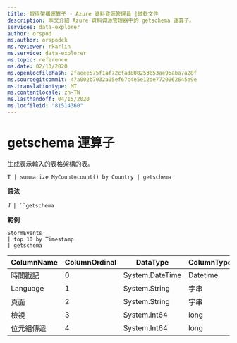 ```yaml
---
title: 取得架構運算子 - Azure 資料資源管理員 |微軟文件
description: 本文介紹 Azure 資料資源管理器中的 getschema 運算子。
services: data-explorer
author: orspod
ms.author: orspodek
ms.reviewer: rkarlin
ms.service: data-explorer
ms.topic: reference
ms.date: 02/13/2020
ms.openlocfilehash: 2faeee575f1af72cfad808253853ae96aba7a28f
ms.sourcegitcommit: 47a002b7032a05ef67c4e5e12de7720062645e9e
ms.translationtype: MT
ms.contentlocale: zh-TW
ms.lasthandoff: 04/15/2020
ms.locfileid: "81514360"
---
```

# <a name="getschema-operator"></a>getschema 運算子 

生成表示輸入的表格架構的表。

```kusto
T | summarize MyCount=count() by Country | getschema 
```

**語法**

*T* `| ``getschema`

**範例**

```kusto
StormEvents
| top 10 by Timestamp
| getschema
```

|ColumnName|ColumnOrdinal|DataType|ColumnType|
|---|---|---|---|
|時間戳記|0|System.DateTime|Datetime|
|Language|1|System.String|字串|
|頁面|2|System.String|字串|
|檢視|3|System.Int64|long
|位元組傳遞|4|System.Int64|long